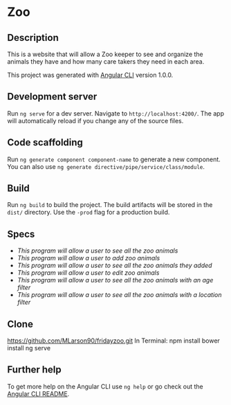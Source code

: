 # Zoo

## Description

This is a website that will allow a Zoo keeper to see and organize the animals they have and how many care takers they need in each area.

This project was generated with [Angular CLI](https://github.com/angular/angular-cli) version 1.0.0.

## Development server

Run `ng serve` for a dev server. Navigate to `http://localhost:4200/`. The app will automatically reload if you change any of the source files.

## Code scaffolding

Run `ng generate component component-name` to generate a new component. You can also use `ng generate directive/pipe/service/class/module`.

## Build

Run `ng build` to build the project. The build artifacts will be stored in the `dist/` directory. Use the `-prod` flag for a production build.

## Specs
* _This program will allow a user to see all the zoo animals_
* _This program will allow a user to add zoo animals_
* _This program will allow a user to see all the zoo animals they added_
* _This program will allow a user to edit zoo animals_
* _This program will allow a user to see all the zoo animals with an age filter_
* _This program will allow a user to see all the zoo animals with a location filter_

## Clone
https://github.com/MLarson90/fridayzoo.git
In Terminal:
npm install
bower install
ng serve

## Further help

To get more help on the Angular CLI use `ng help` or go check out the [Angular CLI README](https://github.com/angular/angular-cli/blob/master/README.md).
